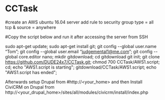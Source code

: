 # CCTask

#create an AWS ubuntu 16.04 server add rule to security group type = all tcp & source = anywhere

#Copy the script below and run it after accessing the server from SSH

sudo apt-get update;
sudo apt-get install git;
git config --global user.name “Tom”;
git config --global user.email “judgemental1@me.com”;
git config --global core.editor nano;
mkdir gitdownload;
cd gitdownload
git init;
git clone https://github.com/DUDE24x7/CCTask.git;
chmod 700 CCTask/AWS1.script;
cd;
echo "AWS1.script is starting";
gitdownload/CCTask/AWS1.script;
echo "AWS1.script has ended";

Afterwards setup Drupal from #http://<your_home> and then
Install CiviCRM on Drupal from http://<your_drupal_home>/sites/all/modules/civicrm/install/index.php
